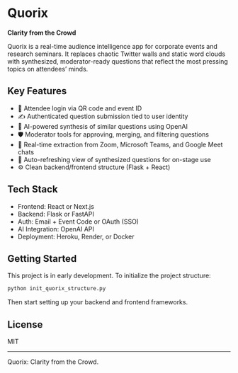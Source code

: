 
# Quorix

**Clarity from the Crowd**

Quorix is a real-time audience intelligence app for corporate events and research seminars. It replaces chaotic Twitter walls and static word clouds with synthesized, moderator-ready questions that reflect the most pressing topics on attendees’ minds.

## Key Features

- 🔐 Attendee login via QR code and event ID
- ✍️ Authenticated question submission tied to user identity
- 🧠 AI-powered synthesis of similar questions using OpenAI
- 🛡 Moderator tools for approving, merging, and filtering questions
- 💬 Real-time extraction from Zoom, Microsoft Teams, and Google Meet chats
- 📡 Auto-refreshing view of synthesized questions for on-stage use
- ⚙️ Clean backend/frontend structure (Flask + React)

## Tech Stack

- Frontend: React or Next.js
- Backend: Flask or FastAPI
- Auth: Email + Event Code or OAuth (SSO)
- AI Integration: OpenAI API
- Deployment: Heroku, Render, or Docker

## Getting Started

This project is in early development. To initialize the project structure:

```bash
python init_quorix_structure.py
```

Then start setting up your backend and frontend frameworks.

## License

MIT

---

Quorix: Clarity from the Crowd.
